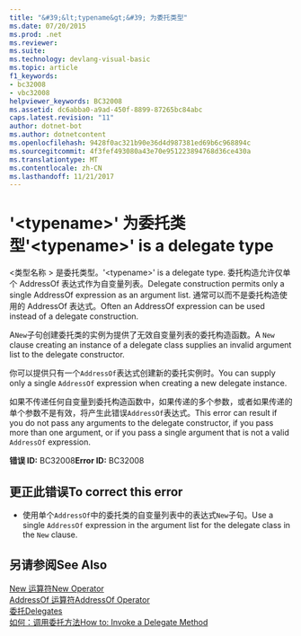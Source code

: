 ```yaml
---
title: "&#39;&lt;typename&gt;&#39; 为委托类型"
ms.date: 07/20/2015
ms.prod: .net
ms.reviewer: 
ms.suite: 
ms.technology: devlang-visual-basic
ms.topic: article
f1_keywords:
- bc32008
- vbc32008
helpviewer_keywords: BC32008
ms.assetid: dc6abba0-a9ad-450f-8899-87265bc84abc
caps.latest.revision: "11"
author: dotnet-bot
ms.author: dotnetcontent
ms.openlocfilehash: 9428f0ac321b90e36d4d987381ed69b6c968894c
ms.sourcegitcommit: 4f3fef493080a43e70e951223894768d36ce430a
ms.translationtype: MT
ms.contentlocale: zh-CN
ms.lasthandoff: 11/21/2017
---
```

# <a name="39lttypenamegt39-is-a-delegate-type"></a><span data-ttu-id="c8634-102">&#39;&lt;typename&gt;&#39; 为委托类型</span><span class="sxs-lookup"><span data-stu-id="c8634-102">&#39;&lt;typename&gt;&#39; is a delegate type</span></span>
<span data-ttu-id="c8634-103">\<类型名称 > 是委托类型。</span><span class="sxs-lookup"><span data-stu-id="c8634-103">'\<typename>' is a delegate type.</span></span> <span data-ttu-id="c8634-104">委托构造允许仅单个 AddressOf 表达式作为自变量列表。</span><span class="sxs-lookup"><span data-stu-id="c8634-104">Delegate construction permits only a single AddressOf expression as an argument list.</span></span> <span data-ttu-id="c8634-105">通常可以而不是委托构造使用的 AddressOf 表达式。</span><span class="sxs-lookup"><span data-stu-id="c8634-105">Often an AddressOf expression can be used instead of a delegate construction.</span></span>  
  
 <span data-ttu-id="c8634-106">A`New`子句创建委托类的实例为提供了无效自变量列表的委托构造函数。</span><span class="sxs-lookup"><span data-stu-id="c8634-106">A `New` clause creating an instance of a delegate class supplies an invalid argument list to the delegate constructor.</span></span>  
  
 <span data-ttu-id="c8634-107">你可以提供只有一个`AddressOf`表达式创建新的委托实例时。</span><span class="sxs-lookup"><span data-stu-id="c8634-107">You can supply only a single `AddressOf` expression when creating a new delegate instance.</span></span>  
  
 <span data-ttu-id="c8634-108">如果不传递任何自变量到委托构造函数中，如果传递的多个参数，或者如果传递的单个参数不是有效，将产生此错误`AddressOf`表达式。</span><span class="sxs-lookup"><span data-stu-id="c8634-108">This error can result if you do not pass any arguments to the delegate constructor, if you pass more than one argument, or if you pass a single argument that is not a valid `AddressOf` expression.</span></span>  
  
 <span data-ttu-id="c8634-109">**错误 ID:** BC32008</span><span class="sxs-lookup"><span data-stu-id="c8634-109">**Error ID:** BC32008</span></span>  
  
## <a name="to-correct-this-error"></a><span data-ttu-id="c8634-110">更正此错误</span><span class="sxs-lookup"><span data-stu-id="c8634-110">To correct this error</span></span>  
  
-   <span data-ttu-id="c8634-111">使用单个`AddressOf`中的委托类的自变量列表中的表达式`New`子句。</span><span class="sxs-lookup"><span data-stu-id="c8634-111">Use a single `AddressOf` expression in the argument list for the delegate class in the `New` clause.</span></span>  
  
## <a name="see-also"></a><span data-ttu-id="c8634-112">另请参阅</span><span class="sxs-lookup"><span data-stu-id="c8634-112">See Also</span></span>  
 [<span data-ttu-id="c8634-113">New 运算符</span><span class="sxs-lookup"><span data-stu-id="c8634-113">New Operator</span></span>](../../../visual-basic/language-reference/operators/new-operator.md)  
 [<span data-ttu-id="c8634-114">AddressOf 运算符</span><span class="sxs-lookup"><span data-stu-id="c8634-114">AddressOf Operator</span></span>](../../../visual-basic/language-reference/operators/addressof-operator.md)  
 [<span data-ttu-id="c8634-115">委托</span><span class="sxs-lookup"><span data-stu-id="c8634-115">Delegates</span></span>](../../../visual-basic/programming-guide/language-features/delegates/index.md)  
 [<span data-ttu-id="c8634-116">如何：调用委托方法</span><span class="sxs-lookup"><span data-stu-id="c8634-116">How to: Invoke a Delegate Method</span></span>](../../../visual-basic/programming-guide/language-features/delegates/how-to-invoke-a-delegate-method.md)
